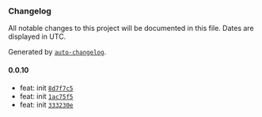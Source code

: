 ### Changelog

All notable changes to this project will be documented in this file. Dates are displayed in UTC.

Generated by [`auto-changelog`](https://github.com/CookPete/auto-changelog).

#### 0.0.10

- feat: init [`8d7f7c5`](https://github.com/binghuis/antd-biz/commit/8d7f7c58e8f11f01d7c7705921c6c73ccbd3bf57)
- feat: init [`1ac75f5`](https://github.com/binghuis/antd-biz/commit/1ac75f5135e62076f3ecdf374f495ffce021ec84)
- feat: init [`333230e`](https://github.com/binghuis/antd-biz/commit/333230e859472b964b179490f338cd354f0e7eed)
